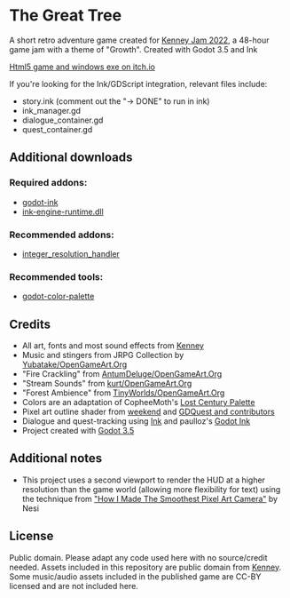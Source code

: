 # The Great Tree

A short retro adventure game created for [Kenney Jam 2022](), a 48-hour game jam with a theme of "Growth".
Created with Godot 3.5 and Ink

[Html5 game and windows exe on itch.io](https://dandeliondino.itch.io/the-great-tree)

If you're looking for the Ink/GDScript integration, relevant files include:
- story.ink (comment out the "-> DONE" to run in ink)
- ink_manager.gd
- dialogue_container.gd
- quest_container.gd

## Additional downloads
### Required addons:
- [godot-ink](https://github.com/paulloz/godot-ink)
- [ink-engine-runtime.dll](https://github.com/inkle/ink/releases)

### Recommended addons:
- [integer_resolution_handler](https://github.com/Yukitty/godot-addon-integer_resolution_handler)

### Recommended tools:
- [godot-color-palette](https://github.com/EricEzaM/godot-color-palette)

## Credits
- All art, fonts and most sound effects from [Kenney](https://www.kenney.nl/)
- Music and stingers from JRPG Collection by [Yubatake/OpenGameArt.Org](https://opengameart.org/content/jrpg-collection)
- "Fire Crackling" from [AntumDeluge/OpenGameArt.Org](https://opengameart.org/content/fire-crackling)
- "Stream Sounds" from [kurt/OpenGameArt.Org](https://opengameart.org/content/stream-sounds)
- "Forest Ambience" from [TinyWorlds/OpenGameArt.Org](https://opengameart.org/content/forest-ambience)
- Colors are an adaptation of CopheeMoth's [Lost Century Palette](https://lospec.com/palette-list/lost-century)
- Pixel art outline shader from [weekend](https://www.youtube.com/watch?v=nBds_kFL2yY) and [GDQuest and contributors]( https://www.gdquest.com/)
- Dialogue and quest-tracking using [Ink](https://www.inklestudios.com/ink/) and paulloz's [Godot Ink](https://github.com/paulloz/godot-ink)
- Project created with [Godot 3.5](https://godotengine.org/)

## Additional notes
- This project uses a second viewport to render the HUD at a higher resolution than the game world (allowing more flexibility for text) using the technique from ["How I Made The Smoothest Pixel Art Camera"](https://youtu.be/LoR4Xg1l29U) by Nesi

## License
Public domain. Please adapt any code used here with no source/credit needed. Assets included in this repository are public domain from [Kenney](https://www.kenney.nl/). Some music/audio assets included in the published game are CC-BY licensed and are not included here.